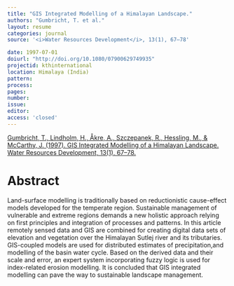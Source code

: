 ```yaml
---
title: "GIS Integrated Modelling of a Himalayan Landscape."
authors: "Gumbricht, T. et al."
layout: resume
categories: journal
source: '<i>Water Resources Development</i>, 13(1), 67–78'

date: 1997-07-01
doiurl: "http://doi.org/10.1080/07900629749935"
projectid: kthinternational
location: Himalaya (India)
pattern:
process:
pages:
number:
issue:
editor:
access: 'closed'
---
```


[Gumbricht, T., Lindholm, H., Åkre, A., Szczepanek, R., Hessling, M., & McCarthy, J. (1997). GIS Integrated Modelling of a Himalayan Landscape. Water Resources Development, 13(1), 67–78.](http://doi.org/10.1080/07900629749935)

<h1 class='foot-description'>Abstract</h1>

Land-surface modelling is traditionally based on reductionistic cause-effect models developed for the temperate region. Sustainable management of vulnerable and extreme regions demands a new holistic approach relying on first principles and integration of processes and patterns. In this article remotely sensed data and GIS are combined for creating digital data sets of elevation and vegetation over the Himalayan Sutlej river and its tributaries. GIS-coupled models are used for distributed estimates of precipitation,and modelling of the basin water cycle. Based on the derived data and their scale and error, an expert system incorporating fuzzy logic is used for index-related erosion modelling. It is concluded that GIS integrated modelling can pave the way to sustainable landscape management.
